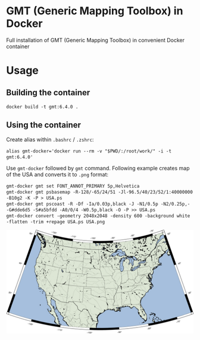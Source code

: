 # GMT (Generic Mapping Toolbox) in Docker

Full installation of GMT (Generic Mapping Toolbox) in convenient Docker container

# Usage

## Building the container

```
docker build -t gmt:6.4.0 .
```

## Using the container
Create alias within `.bashrc` / `.zshrc`:
```
alias gmt-docker='docker run --rm -v "$PWD/:/root/work/" -i -t gmt:6.4.0'
```

Use `gmt-docker` followed by `gmt` command. Following example creates map of the USA and converts it to `.png` format:
```
gmt-docker gmt set FONT_ANNOT_PRIMARY 5p,Helvetica
gmt-docker gmt psbasemap -R-128/-65/24/51 -Jl-96.5/40/23/52/1:40000000 -B10g2 -K -P > USA.ps
gmt-docker gmt pscoast -R -Df -Ia/0.03p,black -J -N1/0.5p -N2/0.25p,- -G#dde6d5 -S#a5bfdd -A0/0/4 -W0.5p,black -O -P >> USA.ps
gmt-docker convert -geometry 2048x2048 -density 600 -background white -flatten -trim +repage USA.ps USA.png
```

![GMT map of the USA](_/USA.jpg)
